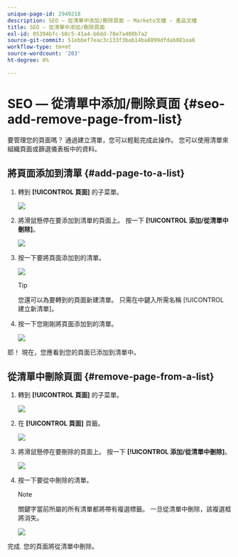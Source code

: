 ```yaml
---
unique-page-id: 2949218
description: SEO — 從清單中添加/刪除頁面 — Marketo文檔 — 產品文檔
title: SEO — 從清單中添加/刪除頁面
exl-id: 05394bfc-b8c5-41a4-b6dd-78e7a408b7a2
source-git-commit: 51ebbef7eac3c133f3bab14ba8899dfdab081ea6
workflow-type: tm+mt
source-wordcount: '203'
ht-degree: 0%

---
```


# SEO — 從清單中添加/刪除頁面 {#seo-add-remove-page-from-list}

要管理您的頁面嗎？ 通過建立清單，您可以輕鬆完成此操作。 您可以使用清單來組織頁面或篩選儀表板中的資料。

## 將頁面添加到清單 {#add-page-to-a-list}

1. 轉到 **[!UICONTROL 頁面]** 的子菜單。

   ![](assets/image2014-9-18-13-3a2-3a49.png)

1. 將滑鼠懸停在要添加到清單的頁面上。 按一下 **[!UICONTROL 添加/從清單中刪除]**。

   ![](assets/image2014-9-18-13-3a2-3a53.png)

1. 按一下要將頁面添加到的清單。

   ![](assets/image2014-9-18-13-3a3-3a13.png)

   >[!TIP]
   >
   >您還可以為要轉到的頁面新建清單。 只需在中鍵入所需名稱 [!UICONTROL 建立新清單]。

1. 按一下您剛剛將頁面添加到的清單。

   ![](assets/image2014-9-18-13-3a3-3a40.png)

耶！ 現在，您應看到您的頁面已添加到清單中。

## 從清單中刪除頁面 {#remove-page-from-a-list}

1. 轉到 **[!UICONTROL 頁面]** 的子菜單。

   ![](assets/image2014-9-18-13-3a3-3a45.png)

1. 在 **[!UICONTROL 頁面]** 頁籤。

   ![](assets/image2014-9-18-13-3a3-3a59.png)

1. 將滑鼠懸停在要刪除的頁面上。 按一下 **[!UICONTROL 添加/從清單中刪除]**。

   ![](assets/image2014-9-18-13-3a4-3a3.png)

1. 按一下要從中刪除的清單。

   >[!NOTE]
   >
   >關鍵字當前所屬的所有清單都將帶有複選標籤。 一旦從清單中刪除，該複選框將消失。

   ![](assets/image2014-9-18-13-3a5-3a40.png)

完成. 您的頁面將從清單中刪除。
